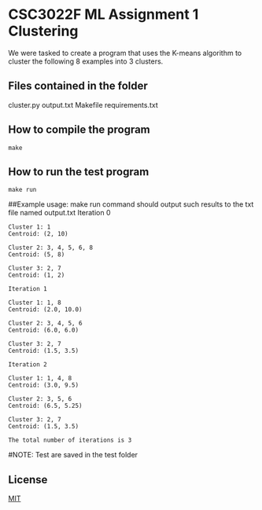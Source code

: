 # CSC3022F ML Assignment 1 Clustering

We were tasked to create a  program that uses the K-means algorithm to cluster the following 8 examples into 3 clusters. 

## Files contained in the folder
cluster.py
output.txt
Makefile
requirements.txt

## How to compile the program
	make
## How to run the test program
	make run 
##Example usage:
	make run command should output such results to the txt file named output.txt
	Iteration 0

	Cluster 1: 1
	Centroid: (2, 10)

	Cluster 2: 3, 4, 5, 6, 8
	Centroid: (5, 8)

	Cluster 3: 2, 7
	Centroid: (1, 2)

	Iteration 1

	Cluster 1: 1, 8
	Centroid: (2.0, 10.0)

	Cluster 2: 3, 4, 5, 6
	Centroid: (6.0, 6.0)

	Cluster 3: 2, 7
	Centroid: (1.5, 3.5)

	Iteration 2

	Cluster 1: 1, 4, 8
	Centroid: (3.0, 9.5)

	Cluster 2: 3, 5, 6
	Centroid: (6.5, 5.25)

	Cluster 3: 2, 7
	Centroid: (1.5, 3.5)

	The total number of iterations is 3

#NOTE: Test are saved in the test folder

## License
[MIT](https://choosealicense.com/licenses/mit/)
